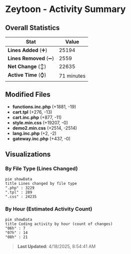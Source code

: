 # Zeytoon - Activity Summary 

## Overall Statistics

| Stat                   | Value                                                             |
| ---------------------- | ----------------------------------------------------------------- |
| **Lines Added** (➕)   | 25194                                          |
| **Lines Removed** (➖) | 2559                                        |
| **Net Change** (↕)    | 22635                |
| **Active Time** (⌚)   | 71 minutes |


## Modified Files
- **functions.inc.php** (+1881, -19)
- **cart.tpl** (+276, -13)
- **cart.inc.php** (+877, -11)
- **style.min.css** (+19207, -0)
- **demo2.min.css** (+2514, -2514)
- **lang.inc.php** (+2, -2)
- **gateway.inc.php** (+437, -0)

## Visualizations

### By File Type (Lines Changed)

```mermaid
pie showData
title Lines changed by file type
".php" : 3229
".tpl" : 289
".css" : 24235
```

### By Hour (Estimated Activity Count)

```mermaid
pie showData
title Coding activity by hour (count of changes)
"06h" : 7
"07h" : 14
"08h" : 21
```


> **Last Updated:** 4/18/2025, 8:54:41 AM